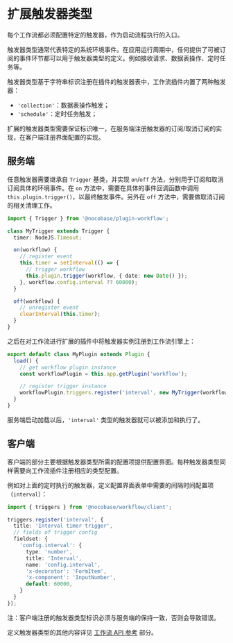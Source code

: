 # 扩展触发器类型

每个工作流都必须配置特定的触发器，作为启动流程执行的入口。

触发器类型通常代表特定的系统环境事件。在应用运行周期中，任何提供了可被订阅的事件环节都可以用于触发器类型的定义。例如接收请求、数据表操作、定时任务等。

触发器类型基于字符串标识注册在插件的触发器表中，工作流插件内置了两种触发器：

* `'collection'`：数据表操作触发；
* `'schedule'`：定时任务触发；

扩展的触发器类型需要保证标识唯一，在服务端注册触发器的订阅/取消订阅的实现，在客户端注册界面配置的实现。

## 服务端

任意触发器需要继承自 `Trigger` 基类，并实现 `on`/`off` 方法，分别用于订阅和取消订阅具体的环境事件。在 `on` 方法中，需要在具体的事件回调函数中调用 `this.plugin.trigger()`，以最终触发事件。另外在 `off` 方法中，需要做取消订阅的相关清理工作。

```ts
import { Trigger } from '@nocobase/plugin-workflow';

class MyTrigger extends Trigger {
  timer: NodeJS.Timeout;

  on(workflow) {
    // register event
    this.timer = setInterval(() => {
      // trigger workflow
      this.plugin.trigger(workflow, { date: new Date() });
    }, workflow.config.interval ?? 60000);
  }

  off(workflow) {
    // unregister event
    clearInterval(this.timer);
  }
}
```

之后在对工作流进行扩展的插件中将触发器实例注册到工作流引擎上：

```ts
export default class MyPlugin extends Plugin {
  load() {
    // get workflow plugin instance
    const workflowPlugin = this.app.getPlugin('workflow');

    // register trigger instance
    workflowPlugin.triggers.register('interval', new MyTrigger(workflowPlugin));
  }
}
```

服务端启动加载以后，`'interval'` 类型的触发器就可以被添加和执行了。

## 客户端

客户端的部分主要根据触发器类型所需的配置项提供配置界面。每种触发器类型同样需要向工作流插件注册相应的类型配置。

例如对上面的定时执行的触发器，定义配置界面表单中需要的间隔时间配置项（`interval`）：

```ts
import { triggers } from '@nocobase/workflow/client';

triggers.register('interval', {
  title: 'Interval timer trigger',
  // fields of trigger config
  fieldset: {
    'config.interval': {
      type: 'number',
      title: 'Interval',
      name: 'config.interval',
      'x-decorator': 'FormItem',
      'x-component': 'InputNumber',
      default: 60000,
    }
  }
});
```

注：客户端注册的触发器类型标识必须与服务端的保持一致，否则会导致错误。

定义触发器类型的其他内容详见 [工作流 API 参考](../api#triggersregister) 部分。
